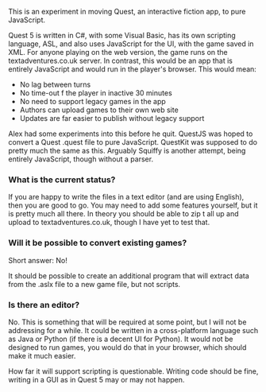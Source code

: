 This is an experiment in moving Quest, an interactive fiction app, to pure JavaScript.

Quest 5 is written in C#, with some Visual Basic, has its own scripting language, ASL, and also uses JavaScript for the UI, with the game saved in XML. For anyone playing on the web version, the game runs on the textadventures.co.uk server. In contrast, this would be an app that is entirely JavaScript and would run in the player's browser. This would mean:

* No lag between turns
* No time-out f the player in inactive 30 minutes
* No need to support legacy games in the app
* Authors can upload games to their own web site
* Updates are far easier to publish without legacy support

Alex had some experiments into this before he quit. QuestJS was hoped to convert a Quest .quest file to pure JavaScript. QuestKit was supposed to do pretty much the same as this. Arguably Squiffy is another attempt, being entirely JavaScript, though without a parser.


### What is the current status?

If you are happy to write the files in a text editor (and are using English), then you are good to go. You may need to add some features yourself, but it is pretty much all there. In theory you should be able to zip t all up and upload to textadventures.co.uk, though I have yet to test that.

### Will it be possible to convert existing games?

Short answer: No!

It should be possible to create an additional program that will extract data from the .aslx file to a new game file, but not scripts.


### Is there an editor?

No. This is something that will be required at some point, but I will not be addressing for a while. It could be written in a cross-platform language such as Java or Python (if there is a decent UI for Python). It would not be designed to run games, you would do that in your browser, which should make it much easier.

How far it will support scripting is questionable. Writing code should be fine, writing in a GUI as in Quest 5 may or may not happen.
